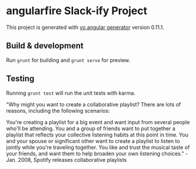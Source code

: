 # angularfire Slack-ify Project


This project is generated with [yo angular generator](https://github.com/yeoman/generator-angular)
version 0.11.1.

## Build & development

Run `grunt` for building and `grunt serve` for preview.

## Testing

Running `grunt test` will run the unit tests with karma.


"Why might you want to create a collaborative playlist? There are lots of reasons, including the following scenarios:

You're creating a playlist for a big event and want input from several people who'll be attending.
You and a group of friends want to put together a playlist that reflects your collective listening habits at this point in time.
You and your spouse or significant other want to create a playlist to listen to jointly while you're traveling together.
You like and trust the musical taste of your friends, and want them to help broaden your own listening choices." -Jan. 2008, Spotify releases collaborative playlists